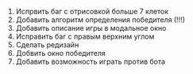 1. Испрвить баг с отрисовкой больше 7 клеток
2. Добавить алгоритм определения победителя (!!!)
3. Добавить описание игры в модальное окно 
4. Исправить баг с правым верхним углом 
5. Сделать редизайн
6. Добвить окно победителя 
7. Добавить возможность играть против бота
